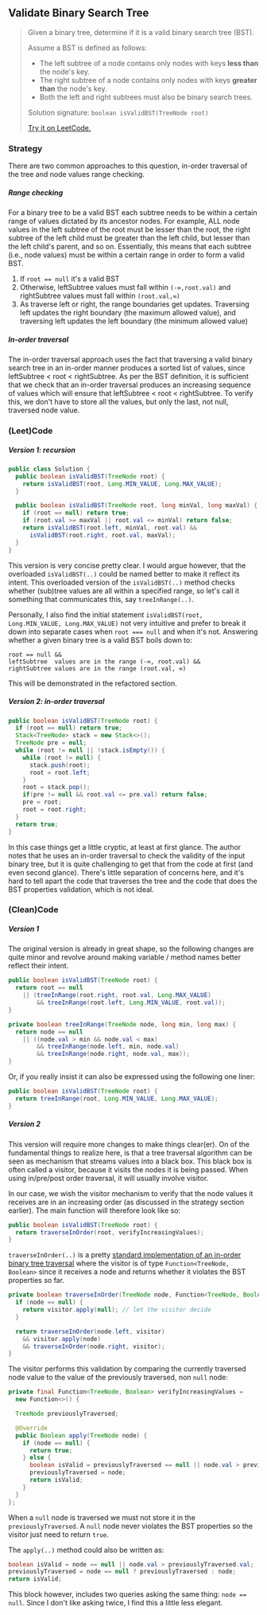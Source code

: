 ## Validate Binary Search Tree

> Given a binary tree, determine if it is a valid binary search tree (BST).
>
> Assume a BST is defined as follows:
>
> - The left subtree of a node contains only nodes with keys **less than** the node's key.
> - The right subtree of a node contains only nodes with keys **greater than** the node's key.
> - Both the left and right subtrees must also be binary search trees.
>
> Solution signature: `boolean isValidBST(TreeNode root)`
>
> [Try it on LeetCode.](https://leetcode.com/problems/validate-binary-search-tree/)



### Strategy

There are two common approaches to this question, in-order traversal of the tree and node values range checking.

##### Range checking

For a binary tree to be a valid BST each subtree needs to be within a certain range of values dictated by its ancestor nodes. For example, ALL node values in the left subtree of the root must be lesser than the root, the right subtree of the left child must be greater than the left child, but lesser than the left child's parent, and so on. Essentially, this means that each subtree (i.e., node values) must be within a certain range in order to form a valid BST.

1. If `root == null` it's a valid BST
2. Otherwise, leftSubtree values must fall within  `(-∞,root.val)` and rightSubtree values must fall within `(root.val,∞)`
3. As traverse left or right, the range boundaries get updates. Traversing left updates the right boundary (the maximum allowed value), and traversing left updates the left boundary (the minimum allowed value)

##### In-order traversal

The in-order traversal approach uses the fact that traversing a valid binary search tree in an in-order manner produces a sorted list of values, since leftSubtree < root < rightSubtree. As per the BST definition, it is sufficient that we check that an in-order traversal produces an increasing sequence of values which will ensure that leftSubtree < root < rightSubtree. To verify this, we don't have to store all the values, but only the last, not null, traversed node value.



### (Leet)Code

##### Version 1: recursion

```java
public class Solution {
  public boolean isValidBST(TreeNode root) {
    return isValidBST(root, Long.MIN_VALUE, Long.MAX_VALUE);
  }

  public boolean isValidBST(TreeNode root, long minVal, long maxVal) {
    if (root == null) return true;
    if (root.val >= maxVal || root.val <= minVal) return false;
    return isValidBST(root.left, minVal, root.val) && 
      isValidBST(root.right, root.val, maxVal);
  }
}
```

This version is very concise pretty clear. I would argue however, that the overloaded `isValidBST(..)` could be named better to make it reflect its intent. This overloaded version of the `isValidBST(..)` method checks whether (sub)tree values are all within a specified range, so let's call it something that communicates this, say `treeInRange(..)`.

Personally, I also find the initial statement `isValidBST(root, Long.MIN_VALUE, Long.MAX_VALUE)` not very intuitive and prefer to break it down into separate cases when `root === null` and when it's not. Answering whether a given binary tree is a valid BST boils down to:

```
root == null && 
leftSubtree  values are in the range (-∞, root.val) && 
rightSubtree values are in the range (root.val, ∞)
```

This will be demonstrated in the refactored section.



##### Version 2: in-order traversal

```java
public boolean isValidBST(TreeNode root) {
  if (root == null) return true;
  Stack<TreeNode> stack = new Stack<>();
  TreeNode pre = null;
  while (root != null || !stack.isEmpty()) {
    while (root != null) {
      stack.push(root);
      root = root.left;
    }
    root = stack.pop();
    if(pre != null && root.val <= pre.val) return false;
    pre = root;
    root = root.right;
  }
  return true;
}
```

In this case things get a little cryptic, at least at first glance. The author notes that he uses an in-order traversal to check the validity of the input binary tree, but it is quite challenging to get that from the code at first (and even second glance). There's little separation of concerns here, and it's hard to tell apart the code that traverses the tree and the code that does the BST properties validation, which is not ideal. 



### (Clean)Code

##### Version 1

The original version is already in great shape, so the following changes are quite minor and revolve around making variable / method names better reflect their intent.

```java
public boolean isValidBST(TreeNode root) {
  return root == null
    || (treeInRange(root.right, root.val, Long.MAX_VALUE)
        && treeInRange(root.left, Long.MIN_VALUE, root.val));
}
```

```java
private boolean treeInRange(TreeNode node, long min, long max) {
  return node == null
    || ((node.val > min && node.val < max)
        && treeInRange(node.left, min, node.val)
        && treeInRange(node.right, node.val, max));
}
```

Or, if you really insist it can also be expressed using the following one liner:

```java
public boolean isValidBST(TreeNode root) {
  return treeInRange(root, Long.MIN_VALUE, Long.MAX_VALUE);
}
```



##### Version 2

This version will require more changes to make things clear(er). On of the fundamental things to realize here, is that a tree traversal algorithm can be seen as mechanism that streams values into a black box. This black box is often called a visitor, because it visits the nodes it is being passed. When using in/pre/post order traversal, it will usually involve visitor.

In our case, we wish the visitor mechanism to verify that the node values it receives are in an increasing order (as discussed in the strategy section earlier). The main function will therefore look like so:

```java
public boolean isValidBST(TreeNode root) {
  return traverseInOrder(root, verifyIncreasingValues);
}
```

`traverseInOrder(..)` is a pretty [standard implementation of an in-order binary tree traversal](https://en.wikipedia.org/wiki/Tree_traversal#In-order_(LNR)) where the visitor is of type `Function<TreeNode, Boolean>` since it receives a node and returns whether it violates the BST properties so far. 

```java
private boolean traverseInOrder(TreeNode node, Function<TreeNode, Boolean> visitor) {
  if (node == null) {
    return visitor.apply(null); // let the visitor decide
  }

  return traverseInOrder(node.left, visitor)
    && visitor.apply(node)
    && traverseInOrder(node.right, visitor);
}
```

The visitor performs this validation by comparing the currently traversed node value to the value of the previously traversed, non `null` node:

```java
private final Function<TreeNode, Boolean> verifyIncreasingValues =
  new Function<>() {

  TreeNode previouslyTraversed;

  @Override
  public Boolean apply(TreeNode node) {
    if (node == null) {
      return true;
    } else {
      boolean isValid = previouslyTraversed == null || node.val > previouslyTraversed.val;
      previouslyTraversed = node;
      return isValid;
    }
  }
};
```

When a `null` node is traversed we must not store it in the `previouslyTraversed`. A `null` node never violates the BST properties so the visitor just need to return `true`.

The `apply(..)` method could also be written as:

```java
boolean isValid = node == null || node.val > previouslyTraversed.val;
previouslyTraversed = node == null ? previouslyTraversed : node;
return isValid;
```

This block however, includes two queries asking the same thing: `node == null`. Since I don't like asking twice, I find this a little less elegant.